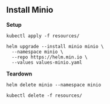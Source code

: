 Install Minio
-------------

**Setup**
  
    kubectl apply -f resources/   
  
    helm upgrade --install minio minio \
      --namespace minio \
      --repo https://helm.min.io \
      --values values-minio.yaml
      
**Teardown**

    helm delete minio --namespace minio
    
    kubectl delete -f resources/